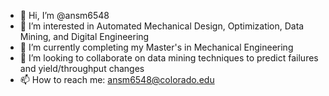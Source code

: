 - 👋 Hi, I’m @ansm6548
- 👀 I’m interested in Automated Mechanical Design, Optimization, Data Mining, and Digital Engineering
- 🌱 I’m currently completing my Master's in Mechanical Engineering
- 💞️ I’m looking to collaborate on data mining techniques to predict failures and yield/throughput changes
- 📫 How to reach me: ansm6548@colorado.edu

<!---
ansm6548/ansm6548 is a ✨ special ✨ repository because its `README.md` (this file) appears on your GitHub profile.
You can click the Preview link to take a look at your changes.
--->
